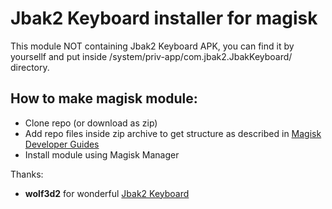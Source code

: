# Jbak2 Keyboard installer for magisk

This module NOT containing Jbak2 Keyboard APK, you can find it by yoursellf and put inside /system/priv-app/com.jbak2.JbakKeyboard/ directory.

## How to make magisk module:
- Clone repo (or download as zip)
- Add repo files inside zip archive to get structure as described in [Magisk Developer Guides](https://topjohnwu.github.io/Magisk/guides.html)  
- Install module using Magisk Manager


Thanks:
- **wolf3d2** for wonderful [Jbak2 Keyboard](https://jbak2.ucoz.net/)
